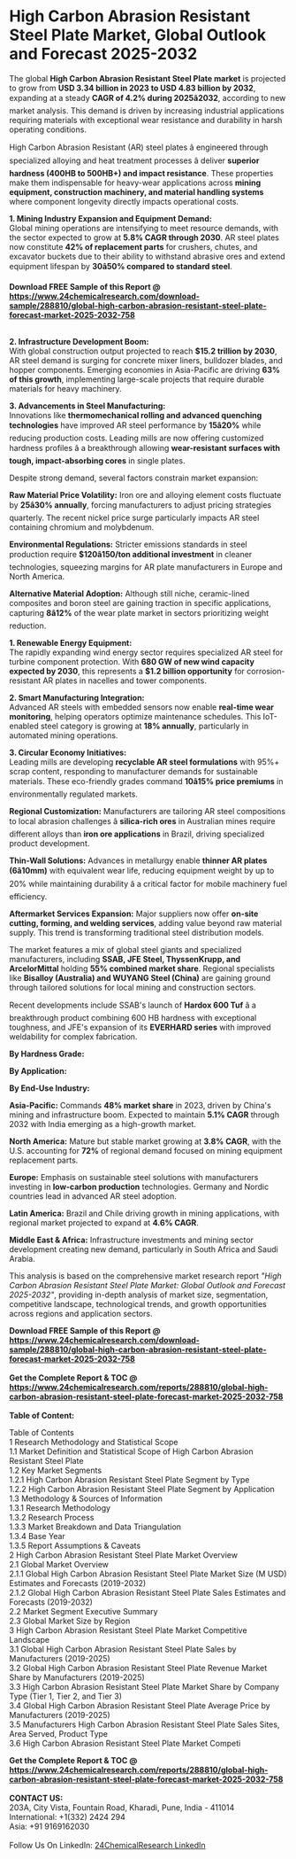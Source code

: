 <h1>High Carbon Abrasion Resistant Steel Plate Market, Global Outlook and Forecast 2025-2032</h1><p>The global <strong>High Carbon Abrasion Resistant Steel Plate market</strong> is projected to grow from <strong>USD 3.34 billion in 2023 to USD 4.83 billion by 2032</strong>, expanding at a steady <strong>CAGR of 4.2% during 2025â2032</strong>, according to new market analysis. This demand is driven by increasing industrial applications requiring materials with exceptional wear resistance and durability in harsh operating conditions.</p><p>High Carbon Abrasion Resistant (AR) steel plates â engineered through specialized alloying and heat treatment processes â deliver <strong>superior hardness (400HB to 500HB+) and impact resistance</strong>. These properties make them indispensable for heavy-wear applications across <strong>mining equipment, construction machinery, and material handling systems</strong> where component longevity directly impacts operational costs.</p><p><strong>1. Mining Industry Expansion and Equipment Demand:</strong><br>
Global mining operations are intensifying to meet resource demands, with the sector expected to grow at <strong>5.8% CAGR through 2030</strong>. AR steel plates now constitute <strong>42% of replacement parts</strong> for crushers, chutes, and excavator buckets due to their ability to withstand abrasive ores and extend equipment lifespan by <strong>30â50% compared to standard steel</strong>.</p><div><b>Download FREE Sample of this Report @ 
            <a href="https://www.24chemicalresearch.com/download-sample/288810/global-high-carbon-abrasion-resistant-steel-plate-forecast-market-2025-2032-758">
            https://www.24chemicalresearch.com/download-sample/288810/global-high-carbon-abrasion-resistant-steel-plate-forecast-market-2025-2032-758</a></b></div><br><p><strong>2. Infrastructure Development Boom:</strong><br>
With global construction output projected to reach <strong>$15.2 trillion by 2030</strong>, AR steel demand is surging for concrete mixer liners, bulldozer blades, and hopper components. Emerging economies in Asia-Pacific are driving <strong>63% of this growth</strong>, implementing large-scale projects that require durable materials for heavy machinery.</p><p><strong>3. Advancements in Steel Manufacturing:</strong><br>
Innovations like <strong>thermomechanical rolling and advanced quenching technologies</strong> have improved AR steel performance by <strong>15â20%</strong> while reducing production costs. Leading mills are now offering customized hardness profiles â a breakthrough allowing <strong>wear-resistant surfaces with tough, impact-absorbing cores</strong> in single plates.</p><p>Despite strong demand, several factors constrain market expansion:</p><p><strong>Raw Material Price Volatility:</strong> Iron ore and alloying element costs fluctuate by <strong>25â30% annually</strong>, forcing manufacturers to adjust pricing strategies quarterly. The recent nickel price surge particularly impacts AR steel containing chromium and molybdenum.</p><p><strong>Environmental Regulations:</strong> Stricter emissions standards in steel production require <strong>$120â150/ton additional investment</strong> in cleaner technologies, squeezing margins for AR plate manufacturers in Europe and North America.</p><p><strong>Alternative Material Adoption:</strong> Although still niche, ceramic-lined composites and boron steel are gaining traction in specific applications, capturing <strong>8â12%</strong> of the wear plate market in sectors prioritizing weight reduction.</p><p><strong>1. Renewable Energy Equipment:</strong><br>
The rapidly expanding wind energy sector requires specialized AR steel for turbine component protection. With <strong>680 GW of new wind capacity expected by 2030</strong>, this represents a <strong>$1.2 billion opportunity</strong> for corrosion-resistant AR plates in nacelles and tower components.</p><p><strong>2. Smart Manufacturing Integration:</strong><br>
Advanced AR steels with embedded sensors now enable <strong>real-time wear monitoring</strong>, helping operators optimize maintenance schedules. This IoT-enabled steel category is growing at <strong>18% annually</strong>, particularly in automated mining operations.</p><p><strong>3. Circular Economy Initiatives:</strong><br>
Leading mills are developing <strong>recyclable AR steel formulations</strong> with 95%+ scrap content, responding to manufacturer demands for sustainable materials. These eco-friendly grades command <strong>10â15% price premiums</strong> in environmentally regulated markets.</p><p><strong>Regional Customization:</strong> Manufacturers are tailoring AR steel compositions to local abrasion challenges â <strong>silica-rich ores</strong> in Australian mines require different alloys than <strong>iron ore applications</strong> in Brazil, driving specialized product development.</p><p><strong>Thin-Wall Solutions:</strong> Advances in metallurgy enable <strong>thinner AR plates (6â10mm)</strong> with equivalent wear life, reducing equipment weight by up to 20% while maintaining durability â a critical factor for mobile machinery fuel efficiency.</p><p><strong>Aftermarket Services Expansion:</strong> Major suppliers now offer <strong>on-site cutting, forming, and welding services</strong>, adding value beyond raw material supply. This trend is transforming traditional steel distribution models.</p><p>The market features a mix of global steel giants and specialized manufacturers, including <strong>SSAB, JFE Steel, ThyssenKrupp, and ArcelorMittal</strong> holding <strong>55% combined market share</strong>. Regional specialists like <strong>Bisalloy (Australia) and WUYANG Steel (China)</strong> are gaining ground through tailored solutions for local mining and construction sectors.</p><p>Recent developments include SSAB's launch of <strong>Hardox 600 Tuf</strong> â a breakthrough product combining 600 HB hardness with exceptional toughness, and JFE's expansion of its <strong>EVERHARD series</strong> with improved weldability for complex fabrication.</p><p><strong>By Hardness Grade:</strong></p><p><strong>By Application:</strong></p><p><strong>By End-Use Industry:</strong></p><p><strong>Asia-Pacific:</strong> Commands <strong>48% market share</strong> in 2023, driven by China's mining and infrastructure boom. Expected to maintain <strong>5.1% CAGR</strong> through 2032 with India emerging as a high-growth market.</p><p><strong>North America:</strong> Mature but stable market growing at <strong>3.8% CAGR</strong>, with the U.S. accounting for <strong>72%</strong> of regional demand focused on mining equipment replacement parts.</p><p><strong>Europe:</strong> Emphasis on sustainable steel solutions with manufacturers investing in <strong>low-carbon production</strong> technologies. Germany and Nordic countries lead in advanced AR steel adoption.</p><p><strong>Latin America:</strong> Brazil and Chile driving growth in mining applications, with regional market projected to expand at <strong>4.6% CAGR</strong>.</p><p><strong>Middle East &amp; Africa:</strong> Infrastructure investments and mining sector development creating new demand, particularly in South Africa and Saudi Arabia.</p><p>This analysis is based on the comprehensive market research report <em>"High Carbon Abrasion Resistant Steel Plate Market: Global Outlook and Forecast 2025-2032"</em>, providing in-depth analysis of market size, segmentation, competitive landscape, technological trends, and growth opportunities across regions and application sectors.</p><div><b>Download FREE Sample of this Report @ 
            <a href="https://www.24chemicalresearch.com/download-sample/288810/global-high-carbon-abrasion-resistant-steel-plate-forecast-market-2025-2032-758">
            https://www.24chemicalresearch.com/download-sample/288810/global-high-carbon-abrasion-resistant-steel-plate-forecast-market-2025-2032-758</a></b></div><br><div><b>Get the Complete Report & TOC @ 
            <a href="https://www.24chemicalresearch.com/reports/288810/global-high-carbon-abrasion-resistant-steel-plate-forecast-market-2025-2032-758">
            https://www.24chemicalresearch.com/reports/288810/global-high-carbon-abrasion-resistant-steel-plate-forecast-market-2025-2032-758</a></b></div><br>
            <b>Table of Content:</b><p>Table of Contents<br />
1 Research Methodology and Statistical Scope<br />
1.1 Market Definition and Statistical Scope of High Carbon Abrasion Resistant Steel Plate<br />
1.2 Key Market Segments<br />
1.2.1 High Carbon Abrasion Resistant Steel Plate Segment by Type<br />
1.2.2 High Carbon Abrasion Resistant Steel Plate Segment by Application<br />
1.3 Methodology & Sources of Information<br />
1.3.1 Research Methodology<br />
1.3.2 Research Process<br />
1.3.3 Market Breakdown and Data Triangulation<br />
1.3.4 Base Year<br />
1.3.5 Report Assumptions & Caveats<br />
2 High Carbon Abrasion Resistant Steel Plate Market Overview<br />
2.1 Global Market Overview<br />
2.1.1 Global High Carbon Abrasion Resistant Steel Plate Market Size (M USD) Estimates and Forecasts (2019-2032)<br />
2.1.2 Global High Carbon Abrasion Resistant Steel Plate Sales Estimates and Forecasts (2019-2032)<br />
2.2 Market Segment Executive Summary<br />
2.3 Global Market Size by Region<br />
3 High Carbon Abrasion Resistant Steel Plate Market Competitive Landscape<br />
3.1 Global High Carbon Abrasion Resistant Steel Plate Sales by Manufacturers (2019-2025)<br />
3.2 Global High Carbon Abrasion Resistant Steel Plate Revenue Market Share by Manufacturers (2019-2025)<br />
3.3 High Carbon Abrasion Resistant Steel Plate Market Share by Company Type (Tier 1, Tier 2, and Tier 3)<br />
3.4 Global High Carbon Abrasion Resistant Steel Plate Average Price by Manufacturers (2019-2025)<br />
3.5 Manufacturers High Carbon Abrasion Resistant Steel Plate Sales Sites, Area Served, Product Type<br />
3.6 High Carbon Abrasion Resistant Steel Plate Market Competi</p><div><b>Get the Complete Report & TOC @ 
            <a href="https://www.24chemicalresearch.com/reports/288810/global-high-carbon-abrasion-resistant-steel-plate-forecast-market-2025-2032-758">
            https://www.24chemicalresearch.com/reports/288810/global-high-carbon-abrasion-resistant-steel-plate-forecast-market-2025-2032-758</a></b></div><br><b>CONTACT US:</b><br>
            203A, City Vista, Fountain Road, Kharadi, Pune, India - 411014<br>
            International: +1(332) 2424 294<br>
            Asia: +91 9169162030 <br><br>
            Follow Us On LinkedIn: <a href="https://www.linkedin.com/company/24chemicalresearch/">24ChemicalResearch LinkedIn</a>